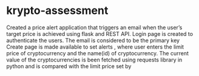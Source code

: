 # krypto-assessment
Created a price alert application that triggers an email when the user’s target price is achieved using flask and REST API.
Login page is created to authenticate the users.
The email is considered to be the primary key
Create page is made available to set alerts , where user enters the limit price of cryptocurrency and the name(id) of cryptocurrency.
The current value of the cryptocurrencies is been fetched using requests library in python and is compared with the limit price set by 
